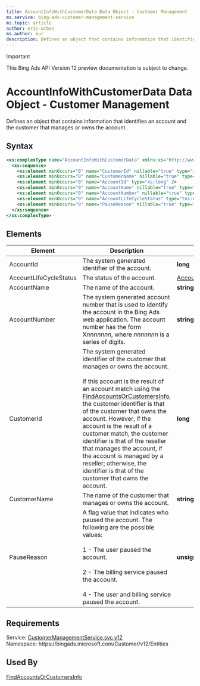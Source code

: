 ```yaml
---
title: AccountInfoWithCustomerData Data Object - Customer Management
ms.service: bing-ads-customer-management-service
ms.topic: article
author: eric-urban
ms.author: eur
description: Defines an object that contains information that identifies an account and the customer that manages or owns the account.
---
```

> [!IMPORTANT]
> This Bing Ads API Version 12 preview documentation is subject to change.
# AccountInfoWithCustomerData Data Object - Customer Management
Defines an object that contains information that identifies an account and the customer that manages or owns the account.

## Syntax
```xml
<xs:complexType name="AccountInfoWithCustomerData" xmlns:xs="http://www.w3.org/2001/XMLSchema">
  <xs:sequence>
    <xs:element minOccurs="0" name="CustomerId" nillable="true" type="xs:long" />
    <xs:element minOccurs="0" name="CustomerName" nillable="true" type="xs:string" />
    <xs:element minOccurs="0" name="AccountId" type="xs:long" />
    <xs:element minOccurs="0" name="AccountName" nillable="true" type="xs:string" />
    <xs:element minOccurs="0" name="AccountNumber" nillable="true" type="xs:string" />
    <xs:element minOccurs="0" name="AccountLifeCycleStatus" type="tns:AccountLifeCycleStatus" />
    <xs:element minOccurs="0" name="PauseReason" nillable="true" type="xs:unsignedByte" />
  </xs:sequence>
</xs:complexType>
```

## <a name="elements"></a>Elements

|Element|Description|Data Type|
|-----------|---------------|-------------|
|<a name="accountid"></a>AccountId|The system generated identifier of the account.|**long**|
|<a name="accountlifecyclestatus"></a>AccountLifeCycleStatus|The status of the account.|[AccountLifeCycleStatus](accountlifecyclestatus.md)|
|<a name="accountname"></a>AccountName|The name of the account.|**string**|
|<a name="accountnumber"></a>AccountNumber|The system generated account number that is used to identify the account in the Bing Ads web application. The account number has the form X*nnnnnnn*, where *nnnnnnn* is a series of digits.|**string**|
|<a name="customerid"></a>CustomerId|The system generated identifier of the customer that manages or owns the account.<br /><br />If this account is the result of an account match using the [FindAccountsOrCustomersInfo](../customer-management-service/findaccountsorcustomersinfo.md), the customer identifier is that of the customer that owns the account. However, if the account is the result of a customer match, the customer identifier is that of the reseller that manages the account, if the account is managed by a reseller; otherwise, the identifier is that of the customer that owns the account.|**long**|
|<a name="customername"></a>CustomerName|The name of the customer that manages or owns the account.|**string**|
|<a name="pausereason"></a>PauseReason|A flag value that indicates who paused the account. The following are the possible values:<br /><br />1 - The user paused the account.<br /><br />2 - The billing service paused the account.<br /><br />4 - The user and billing service paused the account.|**unsignedByte**|

## Requirements
Service: [CustomerManagementService.svc v12](https://clientcenter.api.bingads.microsoft.com/Api/CustomerManagement/v12/CustomerManagementService.svc)  
Namespace: https\://bingads.microsoft.com/Customer/v12/Entities  

## Used By
[FindAccountsOrCustomersInfo](findaccountsorcustomersinfo.md)  
